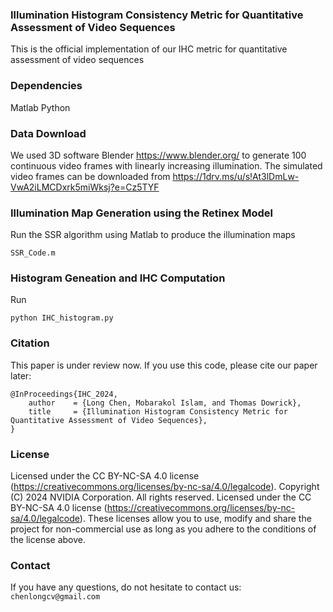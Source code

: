 ### Illumination Histogram Consistency Metric for Quantitative Assessment of Video Sequences

This is the official implementation of our IHC metric for quantitative assessment of video sequences
### Dependencies
Matlab
Python

### Data Download
We used 3D software Blender https://www.blender.org/ to generate 100 continuous video frames with linearly increasing
illumination. The simulated video frames can be downloaded from
https://1drv.ms/u/s!At3lDmLw-VwA2iLMCDxrk5miWksj?e=Cz5TYF


### Illumination Map Generation using the Retinex Model
Run the SSR algorithm using Matlab to produce the illumination maps
```
SSR_Code.m
```

### Histogram Geneation and IHC Computation
Run
```
python IHC_histogram.py
```

### Citation

This paper is under review now. If you use this code, please cite our paper later:

```
@InProceedings{IHC_2024,
    author    = {Long Chen, Mobarakol Islam, and Thomas Dowrick},
    title     = {Illumination Histogram Consistency Metric for Quantitative Assessment of Video Sequences},
}
```

### License

Licensed under the CC BY-NC-SA 4.0 license (https://creativecommons.org/licenses/by-nc-sa/4.0/legalcode).
Copyright (C) 2024 NVIDIA Corporation.  All rights reserved.
Licensed under the CC BY-NC-SA 4.0 license (https://creativecommons.org/licenses/by-nc-sa/4.0/legalcode).
These licenses allow you to use, modify and share the project for non-commercial use as long as you adhere to the conditions of the license above.

### Contact

If you have any questions, do not hesitate to contact us: ```chenlongcv@gmail.com```
